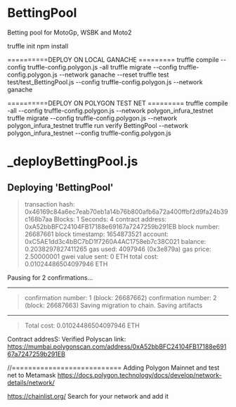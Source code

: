 # BettingPool
Betting pool for MotoGp, WSBK and Moto2

truffle init
npm install

==========DEPLOY ON LOCAL GANACHE =========
truffle compile --config truffle-config.polygon.js -all
truffle migrate --config truffle-config.polygon.js --network ganache --reset
truffle test test/test_BettingPool.js --config truffle-config.polygon.js --network ganache

==========DEPLOY ON POLYGON TEST NET =========
truffle compile -all --config truffle-config.polygon.js --network polygon_infura_testnet
truffle migrate --config truffle-config.polygon.js --network polygon_infura_testnet
truffle run verify BettingPool --network polygon_infura_testnet --config truffle-config.polygon.js


_deployBettingPool.js
======================

   Deploying 'BettingPool'
   -----------------------
   > transaction hash:    0x46169c84a6ec7eab70eb1a14b76b800afb6a72a400ffbf2d9fa24b39c168b7aa
   > Blocks: 1            Seconds: 4
   > contract address:    0xA52bbBFC24104FB17188e69167a7247259b291EB
   > block number:        26687661
   > block timestamp:     1654873521
   > account:             0xC5AE1dd3c4bBC7bD1f7260A4AC1758eb7c38C021
   > balance:             0.2038297827411265
   > gas used:            4097946 (0x3e879a)
   > gas price:           2.50000001 gwei
   > value sent:          0 ETH
   > total cost:          0.01024486504097946 ETH

   Pausing for 2 confirmations...

   -------------------------------
   > confirmation number: 1 (block: 26687662)
   > confirmation number: 2 (block: 26687663)
   > Saving migration to chain.
   > Saving artifacts
   -------------------------------------
   > Total cost:     0.01024486504097946 ETH

Contract addresS:
Verified Polyscan link: https://mumbai.polygonscan.com/address/0xA52bbBFC24104FB17188e69167a7247259b291EB






//===========================
Adding Polygon Mainnet and test net to Metamask
https://docs.polygon.technology/docs/develop/network-details/network/


https://chainlist.org/
Search for your network and add it